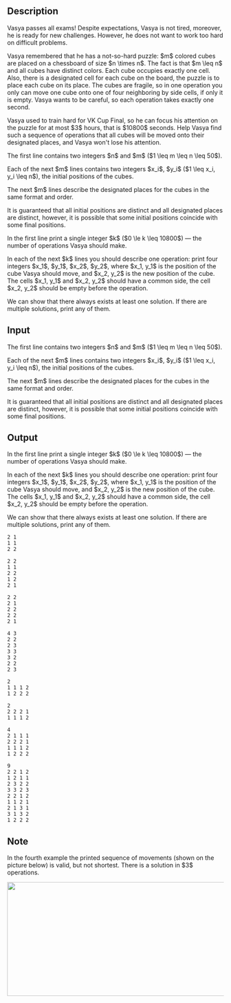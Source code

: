 ## Description

<div><p>Vasya passes all exams! Despite expectations, Vasya is not tired, moreover, he is ready for new challenges. However, he does not want to work too hard on difficult problems.</p><p>Vasya remembered that he has a not-so-hard puzzle: $m$ colored cubes are placed on a chessboard of size $n \times n$. The fact is that $m \leq n$ and all cubes have distinct colors. Each cube occupies exactly one cell. Also, there is a designated cell for each cube on the board, the puzzle is to place each cube on its place. The cubes are fragile, so in one operation you only can move one cube onto one of four neighboring by side cells, if only it is empty. Vasya wants to be careful, so each operation takes exactly one second. </p><p>Vasya used to train hard for VK Cup Final, so he can focus his attention on the puzzle for at most $3$ hours, that is $10800$ seconds. Help Vasya find such a sequence of operations that all cubes will be moved onto their designated places, and Vasya won't lose his attention.</p></div><div class="input-specification"><p>The first line contains two integers $n$ and $m$ ($1 \leq m \leq n \leq 50$).</p><p>Each of the next $m$ lines contains two integers $x_i$, $y_i$ ($1 \leq x_i, y_i \leq n$), the initial positions of the cubes.</p><p>The next $m$ lines describe the designated places for the cubes in the same format and order. </p><p>It is guaranteed that all initial positions are distinct and all designated places are distinct, however, it is possible that some initial positions coincide with some final positions.</p></div><div class="output-specification"><p>In the first line print a single integer $k$ ($0 \le k \leq 10800$) — the number of operations Vasya should make.</p><p>In each of the next $k$ lines you should describe one operation: print four integers $x_1$, $y_1$, $x_2$, $y_2$, where $x_1, y_1$ is the position of the cube Vasya should move, and $x_2, y_2$ is the new position of the cube. The cells $x_1, y_1$ and $x_2, y_2$ should have a common side, the cell $x_2, y_2$ should be empty before the operation.</p><p>We can show that there always exists at least one solution. If there are multiple solutions, print any of them.</p></div>

## Input

<p>The first line contains two integers $n$ and $m$ ($1 \leq m \leq n \leq 50$).</p><p>Each of the next $m$ lines contains two integers $x_i$, $y_i$ ($1 \leq x_i, y_i \leq n$), the initial positions of the cubes.</p><p>The next $m$ lines describe the designated places for the cubes in the same format and order. </p><p>It is guaranteed that all initial positions are distinct and all designated places are distinct, however, it is possible that some initial positions coincide with some final positions.</p>

## Output

<p>In the first line print a single integer $k$ ($0 \le k \leq 10800$) — the number of operations Vasya should make.</p><p>In each of the next $k$ lines you should describe one operation: print four integers $x_1$, $y_1$, $x_2$, $y_2$, where $x_1, y_1$ is the position of the cube Vasya should move, and $x_2, y_2$ is the new position of the cube. The cells $x_1, y_1$ and $x_2, y_2$ should have a common side, the cell $x_2, y_2$ should be empty before the operation.</p><p>We can show that there always exists at least one solution. If there are multiple solutions, print any of them.</p>





```input1
2 1
1 1
2 2

```




```input2
2 2
1 1
2 2
1 2
2 1

```




```input3
2 2
2 1
2 2
2 2
2 1

```




```input4
4 3
2 2
2 3
3 3
3 2
2 2
2 3

```




```output1
2
1 1 1 2
1 2 2 2

```




```output2
2
2 2 2 1
1 1 1 2

```




```output3
4
2 1 1 1
2 2 2 1
1 1 1 2
1 2 2 2

```




```output4
9
2 2 1 2
1 2 1 1
2 3 2 2
3 3 2 3
2 2 1 2
1 1 2 1
2 1 3 1
3 1 3 2
1 2 2 2

```



## Note

<p>In the fourth example the printed sequence of movements (shown on the picture below) is valid, but not shortest. There is a solution in $3$ operations.</p><center> <img class="tex-graphics" height="265px" src="file://hIMZfvYR.png" style="max-width: 100.0%;max-height: 100.0%;" width="529px"> </center>
